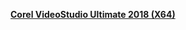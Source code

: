 <a href="https://drive.google.com/uc?id=1ECZUhJKV7IhdGx-gEffAiferUbcUoShl&export=download"/><b>Corel VideoStudio Ultimate 2018 (X64)</b></a>
<br>
<br>
<p>

</p>
